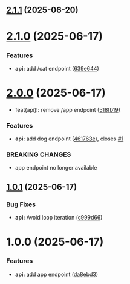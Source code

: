 ## [2.1.1](https://github.com/DLC94/literate-waddle/compare/v2.1.0...v2.1.1) (2025-06-20)

# [2.1.0](https://github.com/DLC94/literate-waddle/compare/v2.0.0...v2.1.0) (2025-06-17)


### Features

* **api:** add /cat endpoint ([639e644](https://github.com/DLC94/literate-waddle/commit/639e644f256029da7306a3be077d8329dbe11bc1))

# [2.0.0](https://github.com/DLC94/literate-waddle/compare/v1.0.1...v2.0.0) (2025-06-17)


* feat(api)!: remove /app endpoint ([518fb19](https://github.com/DLC94/literate-waddle/commit/518fb1922a6e7fef4ded01ab0e005abd987ecc65))


### Features

* **api:** add dog endpoint ([461763e](https://github.com/DLC94/literate-waddle/commit/461763e3676ee92d353d6f21a11eda874d4881ad)), closes [#1](https://github.com/DLC94/literate-waddle/issues/1)


### BREAKING CHANGES

* app endpoint no longer available

## [1.0.1](https://github.com/DLC94/literate-waddle/compare/v1.0.0...v1.0.1) (2025-06-17)


### Bug Fixes

* **api:** Avoid loop iteration ([c999d66](https://github.com/DLC94/literate-waddle/commit/c999d66363078a81692832f53cd9dabcd571e1f7))

# 1.0.0 (2025-06-17)


### Features

* **api:** add app endpoint ([da8ebd3](https://github.com/DLC94/literate-waddle/commit/da8ebd364ec8d94d6a9913e05010df4594dbc72a))
